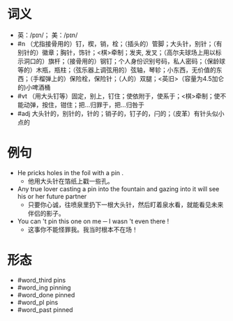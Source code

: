 # 词义
- 英：/pɪn/； 美：/pɪn/
- #n （尤指接骨用的）钉，楔，销，栓；（插头的）管脚；大头针，别针；（有别针的）徽章；胸针，饰针；<棋>牵制；发夹, 发叉；（高尔夫球场上用以标示洞口的）旗杆；（接骨用的）钢钉；个人身份识别号码，私人密码；（保龄球等的）木瓶，瓶柱；（弦乐器上调弦用的）弦轴，琴轸；小东西，无价值的东西；（手榴弹上的）保险栓，保险针；（人的）双腿；<英旧>（容量为4.5加仑的)小啤酒桶
- #vt （用大头钉等）固定，别上，钉住；使依附于，使系于；<棋>牵制；使不能动弹，按住，钳住；把…归罪于，把…归咎于
- #adj 大头针的，别针的，针的；销子的，钉子的，闩的；（皮革）有针头似小点的
# 例句
- He pricks holes in the foil with a pin .
	- 他用大头针在箔纸上戳一些孔。
- Any true lover casting a pin into the fountain and gazing into it will see his or her future partner
	- 只要你心诚，往喷泉里扔下一根大头针，然后盯着泉水看，就能看见未来伴侣的影子。
- You can 't pin this one on me ─ I wasn 't even there !
	- 这事你不能怪罪我。我当时根本不在场！
# 形态
- #word_third pins
- #word_ing pinning
- #word_done pinned
- #word_pl pins
- #word_past pinned
